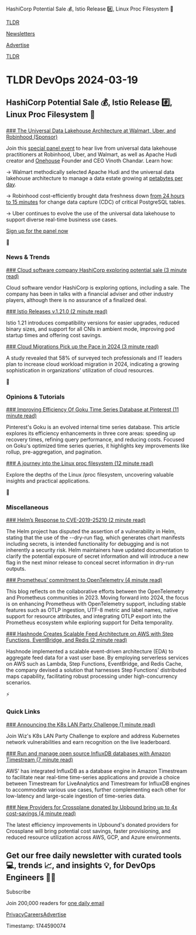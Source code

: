 HashiCorp Potential Sale 💰, Istio Release #️⃣, Linux Proc Filesystem 📁

[TLDR](/)

[Newsletters](/newsletters)

[Advertise](https://advertise.tldr.tech/)

[TLDR](/)

# TLDR DevOps 2024-03-19

## HashiCorp Potential Sale 💰, Istio Release #️⃣, Linux Proc Filesystem 📁

### 

[### The Universal Data Lakehouse Architecture at Walmart, Uber, and Robinhood (Sponsor)](https://www.onehouse.ai/resources/live-universal-data-lakehouse-unlocking-data-at-scale-for-the-worlds-most-sophisticated-organizations?utm_source=TLDR%20newsletter&amp;utm_medium=newletter&amp;utm_campaign=Paid%20newsletter)

Join this [special panel event](https://www.onehouse.ai/resources/live-universal-data-lakehouse-unlocking-data-at-scale-for-the-worlds-most-sophisticated-organizations?utm_source=TLDR%20newsletter&utm_medium=newletter&utm_campaign=Paid%20newsletter) to hear live from universal data lakehouse practitioners at Robinhood, Uber, and Walmart, as well as Apache Hudi creator and [Onehouse](https://www.onehouse.ai/resources/live-universal-data-lakehouse-unlocking-data-at-scale-for-the-worlds-most-sophisticated-organizations?utm_source=TLDR%20newsletter&utm_medium=newletter&utm_campaign=Paid%20newsletter) Founder and CEO Vinoth Chandar. Learn how:

→ Walmart methodically selected Apache Hudi and the universal data lakehouse architecture to manage a data estate growing at [petabytes per day](https://www.onehouse.ai/resources/live-universal-data-lakehouse-unlocking-data-at-scale-for-the-worlds-most-sophisticated-organizations?utm_source=TLDR%20newsletter&utm_medium=newletter&utm_campaign=Paid%20newsletter).

→ Robinhood cost-efficiently brought data freshness down [from 24 hours to 15 minutes](https://www.onehouse.ai/resources/live-universal-data-lakehouse-unlocking-data-at-scale-for-the-worlds-most-sophisticated-organizations?utm_source=TLDR%20newsletter&utm_medium=newletter&utm_campaign=Paid%20newsletter) for change data capture (CDC) of critical PostgreSQL tables.

→ Uber continues to evolve the use of the universal data lakehouse to support diverse real-time business use cases.

[Sign up for the panel now](https://www.onehouse.ai/resources/live-universal-data-lakehouse-unlocking-data-at-scale-for-the-worlds-most-sophisticated-organizations?utm_source=TLDR%20newsletter&utm_medium=newletter&utm_campaign=Paid%20newsletter)

📱

### News & Trends

[### Cloud software company HashiCorp exploring potential sale (3 minute read)](https://www.reuters.com/technology/cloud-software-company-hashicorp-exploring-potential-sale-bloomberg-news-reports-2024-03-15/?utm_source=tldrdevops)

Cloud software vendor HashiCorp is exploring options, including a sale. The company has been in talks with a financial adviser and other industry players, although there is no assurance of a finalized deal.

[### Istio Releases v.1.21.0 (2 minute read)](https://istio.io/latest/news/releases/1.21.x/announcing-1.21/?utm_source=tldrdevops)

Istio 1.21 introduces compatibility versions for easier upgrades, reduced binary sizes, and support for all CNIs in ambient mode, improving pod startup times and offering cost savings.

[### Cloud Migrations Pick up the Pace in 2024 (3 minute read)](https://thenewstack.io/cloud-migrations-pick-up-the-pace-in-2024/?utm_source=tldrdevops)

A study revealed that 58% of surveyed tech professionals and IT leaders plan to increase cloud workload migration in 2024, indicating a growing sophistication in organizations' utilization of cloud resources.

🚀

### Opinions & Tutorials

[### Improving Efficiency Of Goku Time Series Database at Pinterest (11 minute read)](https://medium.com/pinterest-engineering/improving-efficiency-of-goku-time-series-database-at-pinterest-part-2-08130f25b874?utm_source=tldrdevops)

Pinterest's Goku is an evolved internal time series database. This article explores its efficiency enhancements in three core areas: speeding up recovery times, refining query performance, and reducing costs. Focused on Goku's optimized time series queries, it highlights key improvements like rollup, pre-aggregation, and pagination.

[### A journey into the Linux proc filesystem (12 minute read)](https://fernandovillalba.substack.com/p/a-journey-into-the-linux-proc-filesystem?utm_source=tldrdevops)

Explore the depths of the Linux /proc filesystem, uncovering valuable insights and practical applications.

🎁

### Miscellaneous

[### Helm’s Response to CVE-2019-25210 (2 minute read)](https://helm.sh/blog/response-cve-2019-25210/?utm_source=tldrdevops)

The Helm project has disputed the assertion of a vulnerability in Helm, stating that the use of the --dry-run flag, which generates chart manifests including secrets, is intended functionality for debugging and is not inherently a security risk. Helm maintainers have updated documentation to clarify the potential exposure of secret information and will introduce a new flag in the next minor release to conceal secret information in dry-run outputs.

[### Prometheus’ commitment to OpenTelemetry (4 minute read)](https://prometheus.io/blog/2024/03/14/commitment-to-opentelemetry/?utm_source=tldrdevops)

This blog reflects on the collaborative efforts between the OpenTelemetry and Prometheus communities in 2023. Moving forward into 2024, the focus is on enhancing Prometheus with OpenTelemetry support, including stable features such as OTLP ingestion, UTF-8 metric and label names, native support for resource attributes, and integrating OTLP export into the Prometheus ecosystem while exploring support for Delta temporality.

[### Hashnode Creates Scalable Feed Architecture on AWS with Step Functions, EventBridge, and Redis (2 minute read)](https://www.infoq.com/news/2024/03/hashnode-feeds-serverless-redis/?utm_source=tldrdevops)

Hashnode implemented a scalable event-driven architecture (EDA) to aggregate feed data for a vast user base. By employing serverless services on AWS such as Lambda, Step Functions, EventBridge, and Redis Cache, the company devised a solution that harnesses Step Functions' distributed maps capability, facilitating robust processing under high-concurrency scenarios.

⚡️

### Quick Links

[### Announcing the K8s LAN Party Challenge (1 minute read)](https://www.wiz.io/blog/k8s-lan-party-challenge?utm_source=tldrdevops)

Join Wiz's K8s LAN Party Challenge to explore and address Kubernetes network vulnerabilities and earn recognition on the live leaderboard.

[### Run and manage open source InfluxDB databases with Amazon Timestream (7 minute read)](https://aws.amazon.com/blogs/aws/run-and-manage-open-source-influxdb-databases-with-amazon-timestream/?utm_source=tldrdevops)

AWS' has integrated InfluxDB as a database engine in Amazon Timestream to facilitate near real-time time-series applications and provide a choice between Timestream for LiveAnalytics and Timestream for InfluxDB engines to accommodate various use cases, further complementing each other for low-latency and large-scale ingestion of time-series data.

[### New Providers for Crossplane donated by Upbound bring up to 4x cost-savings (4 minute read)](https://blog.crossplane.io/new-providers-for-crossplane-donated-by-upbound-bring-up-to-4x-cost-savings/?utm_source=tldrdevops)

The latest efficiency improvements in Upbound's donated providers for Crossplane will bring potential cost savings, faster provisioning, and reduced resource utilization across AWS, GCP, and Azure environments.

## Get our free daily newsletter with curated tools 💻, trends 📈, and insights 💡, for DevOps Engineers 👨‍💻

Subscribe

Join 200,000 readers for [one daily email](/api/latest/devops)

[Privacy](/privacy)[Careers](https://jobs.ashbyhq.com/tldr.tech)[Advertise](/devops/advertise)

Timestamp: 1744590074
